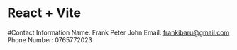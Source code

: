 # React + Vite

#Contact Information
Name: Frank Peter John
Email: frankibaru@gmail.com
Phone Number: 0765772023
